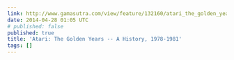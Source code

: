 ```yaml
---
link: http://www.gamasutra.com/view/feature/132160/atari_the_golden_years__a_.php?page=1
date: 2014-04-28 01:05 UTC
# published: false
published: true
title: 'Atari: The Golden Years -- A History, 1978-1981'
tags: []
---
```



